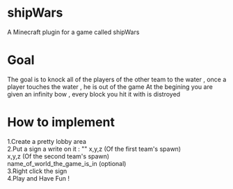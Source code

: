 # shipWars
A Minecraft plugin for a game called shipWars

# Goal
The goal is to knock all of the players of the other team to the water , once a player touches the water , he is out of the game
At the begining you are given an infinity bow , every block you hit it with is distroyed

# How to implement
1.Create a pretty lobby area</br>
2.Put a sign a write on it :
    "<shipWars>"
    x,y,z (Of the first team's spawn)</br>
    x,y,z (Of the second team's spawn)</br>
    name_of_world_the_game_is_in (optional)  
3.Right click the sign</br>
4.Play and Have Fun !
